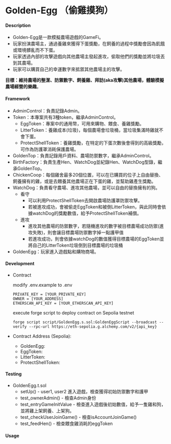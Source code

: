 # Golden-Egg （偷雞摸狗）
#### Description
- Golden-Egg是一款模擬農場遊戲的GameFi。
- 玩家扮演農場主，通過養雞來獲得下蛋獎勵，在飼養的過程中獎勵會因為飢餓或環境髒亂而不下蛋。
- 玩家透過內部的攻擊遊戲向其他農場主發起進攻，偷取他們的獎勵並將垃圾丟到其農場。
- 玩家可以購買自己的幸運數字來抵禦其他農場主的攻擊。

**目標：維持農場的整潔、防禦數字、飼養雞、拜訪(aka攻擊)其他農場，體驗模擬農場經營的樂趣**。
#### Framework
- AdminControl：負責記錄Admin。
- Token：本專案共有3種token，繼承AdminControl。
  - EggToken：專案中的通用幣，可用來購物、餵食、養雞獎勵。
  - LitterToken：養雞成本(垃圾)，每個農場會垃圾桶，當垃圾集滿時雞就不會下蛋。
  - ProtectShellToken：養雞獎勵，在特定的下蛋次數後會得到的高級獎勵，可作為防護罩消耗保護農場。
- GoldenTop：負責記錄用戶資料、農場防禦數字，繼承AdminControl。
- BirthFactory：負責生產Hen、WatchDog並紀錄Hen、WatchDog型錄，繼承GoldenTop。
- ChickenCoop：每個雞舍最多20個位置，可以在已購買的位子上自由替換、飼養擁有的雞，或是去餵養其他農場正在下蛋的雞，並幫助雞產生獎勵。
- WatchDog：負責看守農場、進攻其他農場，並可以自由的替換擁有的狗。
  - 看守
    - 可以利用ProtectShellToken去開啟農場防護罩防禦攻擊。
    - 若被進攻成功，會被偷走EggToken和被倒LitterToken，與此同時會依據watchDog的獎勵數值，給予ProtectShellToken補償。
  - 進攻
    - 進攻其他農場的防禦數字，若隨機進攻的數字被目標農場成功防禦(進攻失敗)，則會讓目標農場防禦數字掉一點護甲值
    - 若進攻成功，則會依據watchDog的數值獲得目標農場的EggToken並將自己的LitterToken垃圾倒到目標農場的垃圾桶
- GoldenEgg：玩家進入遊戲點和購物商場。

#### Development
- Contract
  
    modify .env.example to .env
    ```
    PRIVATE_KEY = [YOUR_PRIVATE_KEY]
    OWNER = [YOUR_ADDRESS]
    ETHERSCAN_API_KEY = [YOUR_ETHERSCAN_API_KEY]
    ```
    
    execute forge script to deploy contract on Sepolia testnet
    ```
    forge script script/GoldenEgg.s.sol:GoldenEggScript --broadcast --verify --rpc-url https://eth-sepolia.g.alchemy.com/v2/{api_key} 
    ```

- Contract Address (Sepolia):
	- GoldenEgg:
	- EggToken:
	- LitterToken:
	- ProtectShellToken:

#### Testing
+ GoldenEgg.t.sol
  - setUp() - user1, user2 進入遊戲，檢查獲得初始防禦數字和護甲
  - test_ownerAdmin() - 檢查Admin身份
  - test_entryGameInitValue - 檢查進入遊戲後初始數值，給予一隻雞和狗，並將雞上架飼養、上架狗。
  - test_checkUserJoinGame() - 檢查isAccountJoinGame()
  - test_feedHen() - 檢查餵食雞消耗的eggToken
#### Usage
